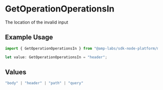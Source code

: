 # GetOperationOperationsIn

The location of the invalid input

## Example Usage

```typescript
import { GetOperationOperationsIn } from "@amp-labs/sdk-node-platform/models/errors";

let value: GetOperationOperationsIn = "header";
```

## Values

```typescript
"body" | "header" | "path" | "query"
```